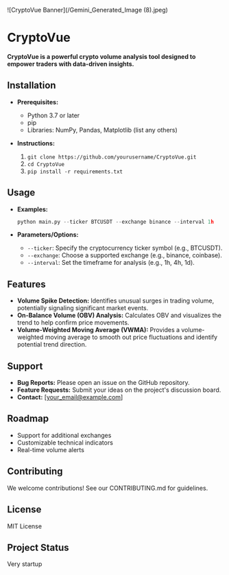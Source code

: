 ![CryptoVue Banner](/Gemini_Generated_Image (8).jpeg)

# CryptoVue

**CryptoVue is a powerful crypto volume analysis tool designed to empower traders with data-driven insights.**

## Installation

* **Prerequisites:** 
    * Python 3.7 or later
    * pip
    * Libraries: NumPy, Pandas, Matplotlib (list any others)

* **Instructions:**
    1. `git clone https://github.com/yourusername/CryptoVue.git`
    2. `cd CryptoVue`
    3. `pip install -r requirements.txt`

## Usage

* **Examples:**
    ```python
    python main.py --ticker BTCUSDT --exchange binance --interval 1h
    ```

* **Parameters/Options:**
    * `--ticker`:  Specify the cryptocurrency ticker symbol (e.g., BTCUSDT).
    * `--exchange`:  Choose a supported exchange (e.g., binance, coinbase).
    * `--interval`:  Set the timeframe for analysis (e.g., 1h, 4h, 1d).

## Features

* **Volume Spike Detection:** Identifies unusual surges in trading volume, potentially signaling significant market events.
* **On-Balance Volume (OBV) Analysis:**  Calculates OBV and visualizes the trend to help confirm price movements.
* **Volume-Weighted Moving Average (VWMA):** Provides a volume-weighted moving average to smooth out price fluctuations and identify potential trend direction.  

## Support

* **Bug Reports:** Please open an issue on the GitHub repository.
* **Feature Requests:**  Submit your ideas on the project's discussion board. 
* **Contact:**  [your_email@example.com] 

## Roadmap

* Support for additional exchanges
* Customizable technical indicators
* Real-time volume alerts

## Contributing

We welcome contributions! See our CONTRIBUTING.md for guidelines.

## License

MIT License

## Project Status

Very startup
